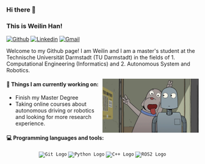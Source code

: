 ### Hi there 👋 
### This is Weilin Han!
 
[![Github](https://img.shields.io/badge/-Github-000?style=flat&logo=Github&logoColor=white)](https://github.com/weilinhan/weilinhan)
[![Linkedin](https://img.shields.io/badge/-LinkedIn-blue?style=flat&logo=Linkedin&logoColor=white)](https://www.linkedin.com/in/weilin-han-395416166/)
[![Gmail](https://img.shields.io/badge/-Gmail-c14438?style=flat&logo=Gmail&logoColor=white)](mailto:hanweilin1023957679@gmail.com)
 
Welcome to my Github page! I am Weilin and I am a master's student at the Technische Universität Darmstadt (TU Darmstadt) in the fields of 1. Computational Engineering (Informatics) and 2. Autonomous System and Robotics. 
 
<img align="right" alt="img" src="https://github.com/weilinhan/weilinhan/blob/master/p2904289059.webp" width="50%" height="auto" />
 
 
#### 🌱 Things I am currently working on: 
- Finish my  Master Degree  
- Taking online courses about autonomous driving or robotics and looking for more research experience.
 
 
#### :computer: Programming languages and tools: 
<p align="center">
  <code><img width="10%" src="https://www.vectorlogo.zone/logos/git-scm/git-scm-icon.svg" alt="Git Logo"></code>
  <code><img width="10%" src="https://www.vectorlogo.zone/logos/python/python-icon.svg" alt="Python Logo"></code>
  <code><img width="10%" src="https://upload.wikimedia.org/wikipedia/commons/1/18/ISO_C%2B%2B_Logo.svg" alt="C++ Logo"></code>
  <code><img width="10%" src="https://www.vectorlogo.zone/logos/ros/ros-icon.svg" alt="ROS2 Logo"></code>
</p>
 
